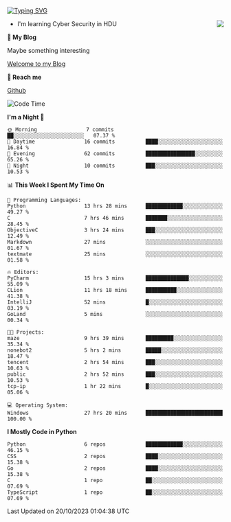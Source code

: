 [![Typing SVG](https://readme-typing-svg.herokuapp.com?font=Fira+Code&pause=1000&random=false&width=450&height=60&lines=Hello+%F0%9F%91%8B%F0%9F%8F%BB;I'm+JBNRZ)](https://git.io/typing-svg)

<a href="#">
  <img align="right" src="https://github-readme-stats.vercel.app/api?username=JBNRZ&show_icons=true&bg_color=15,f2f7fd,E0EAFC" />
</a>

- I'm learning Cyber Security in HDU

 **🌱 My Blog**

Maybe something interesting

[Welcome to my Blog](https://jbnrz.com.cn/)

 **💬 Reach me** 

[Github](https://github.com/JBNRZ)


<!--START_SECTION:waka-->
![Code Time](http://img.shields.io/badge/Code%20Time-31%20hrs%2021%20mins-blue)

**I'm a Night 🦉** 

```text
🌞 Morning                7 commits           ██░░░░░░░░░░░░░░░░░░░░░░░   07.37 % 
🌆 Daytime                16 commits          ████░░░░░░░░░░░░░░░░░░░░░   16.84 % 
🌃 Evening                62 commits          ████████████████░░░░░░░░░   65.26 % 
🌙 Night                  10 commits          ███░░░░░░░░░░░░░░░░░░░░░░   10.53 % 
```


📊 **This Week I Spent My Time On** 

```text
💬 Programming Languages: 
Python                   13 hrs 28 mins      ████████████░░░░░░░░░░░░░   49.27 % 
C                        7 hrs 46 mins       ███████░░░░░░░░░░░░░░░░░░   28.45 % 
ObjectiveC               3 hrs 24 mins       ███░░░░░░░░░░░░░░░░░░░░░░   12.49 % 
Markdown                 27 mins             ░░░░░░░░░░░░░░░░░░░░░░░░░   01.67 % 
textmate                 25 mins             ░░░░░░░░░░░░░░░░░░░░░░░░░   01.58 % 

🔥 Editors: 
PyCharm                  15 hrs 3 mins       ██████████████░░░░░░░░░░░   55.09 % 
CLion                    11 hrs 18 mins      ██████████░░░░░░░░░░░░░░░   41.38 % 
IntelliJ                 52 mins             █░░░░░░░░░░░░░░░░░░░░░░░░   03.19 % 
GoLand                   5 mins              ░░░░░░░░░░░░░░░░░░░░░░░░░   00.34 % 

🐱‍💻 Projects: 
maze                     9 hrs 39 mins       █████████░░░░░░░░░░░░░░░░   35.34 % 
nonebot2                 5 hrs 2 mins        █████░░░░░░░░░░░░░░░░░░░░   18.47 % 
tencent                  2 hrs 54 mins       ███░░░░░░░░░░░░░░░░░░░░░░   10.63 % 
public                   2 hrs 52 mins       ███░░░░░░░░░░░░░░░░░░░░░░   10.53 % 
tcp-ip                   1 hr 22 mins        █░░░░░░░░░░░░░░░░░░░░░░░░   05.06 % 

💻 Operating System: 
Windows                  27 hrs 20 mins      █████████████████████████   100.00 % 
```

**I Mostly Code in Python** 

```text
Python                   6 repos             ████████████░░░░░░░░░░░░░   46.15 % 
CSS                      2 repos             ████░░░░░░░░░░░░░░░░░░░░░   15.38 % 
Go                       2 repos             ████░░░░░░░░░░░░░░░░░░░░░   15.38 % 
C                        1 repo              ██░░░░░░░░░░░░░░░░░░░░░░░   07.69 % 
TypeScript               1 repo              ██░░░░░░░░░░░░░░░░░░░░░░░   07.69 % 
```




 Last Updated on 20/10/2023 01:04:38 UTC
<!--END_SECTION:waka-->

